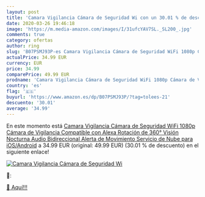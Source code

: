 ```yaml
---
layout: post
title: 'Camara Vigilancia Cámara de Seguridad Wi con un 30.01 % de descuento'
date: 2020-03-26 19:46:18
image: 'https://m.media-amazon.com/images/I/31ufcYAV7SL._SL200_.jpg'
comments: true
category: ofertas
author: ring
slug: 'B07PSMJ93P-es Camara Vigilancia Cámara de Seguridad WiFi 1080p Cámara de Vigilancia Compatible con Alexa Rotación de 360° Visión Nocturna Audio Bidireccional Alerta de Movimiento Servicio de Nube para iOS/Android'
actualPrice: 34.99 EUR
currency: EUR
price: 34.99
comparePrice: 49.99 EUR
prodname: 'Camara Vigilancia Cámara de Seguridad WiFi 1080p Cámara de Vigilancia Compatible con Alexa Rotación de 360° Visión Nocturna Audio Bidireccional Alerta de Movimiento Servicio de Nube para iOS/Android'
country: 'es'
flag: '🇪🇸'
buyurl: 'https://www.amazon.es/dp/B07PSMJ93P/?tag=tolees-21'
descuento: '30.01'
average: '34.99'
---
```


En este momento está [Camara Vigilancia Cámara de Seguridad WiFi 1080p Cámara de Vigilancia Compatible con Alexa Rotación de 360° Visión Nocturna Audio Bidireccional Alerta de Movimiento Servicio de Nube para iOS/Android](https://www.amazon.es/dp/B07PSMJ93P/?tag=tolees-21) a 34.99 EUR (original: 49.99 EUR) (30.01 %  de descuento) en el siguiente enlace!

[![Camara Vigilancia Cámara de Seguridad Wi](https://m.media-amazon.com/images/I/31ufcYAV7SL._SL200_.jpg)](https://www.amazon.es/dp/B07PSMJ93P/?tag=tolees-21)

🔎:


[🛒 Aquí!!!](https://www.amazon.es/dp/B07PSMJ93P/?tag=tolees-21)
